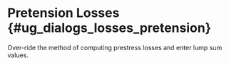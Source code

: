 Pretension Losses {#ug_dialogs_losses_pretension}
==============================================
Over-ride the method of computing prestress losses and enter lump sum values.